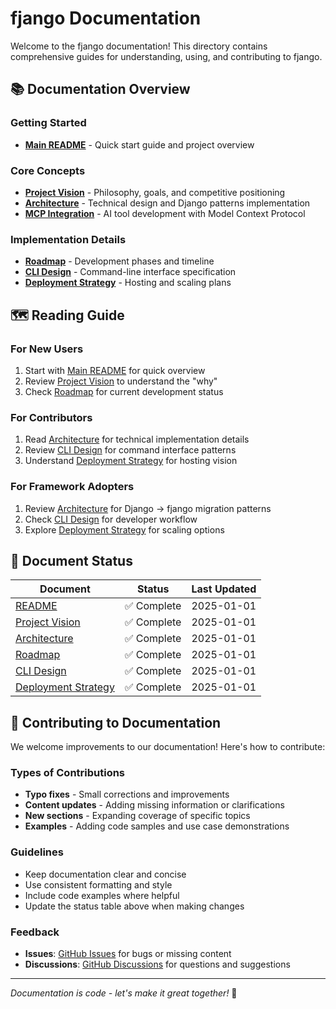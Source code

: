 # fjango Documentation

Welcome to the fjango documentation! This directory contains comprehensive guides for understanding, using, and contributing to fjango.

## 📚 Documentation Overview

### Getting Started
- **[Main README](README.md)** - Quick start guide and project overview

### Core Concepts  
- **[Project Vision](PROJECT_VISION.md)** - Philosophy, goals, and competitive positioning
- **[Architecture](ARCHITECTURE.md)** - Technical design and Django patterns implementation
- **[MCP Integration](MCP_INTEGRATION.md)** - AI tool development with Model Context Protocol

### Implementation Details
- **[Roadmap](ROADMAP.md)** - Development phases and timeline
- **[CLI Design](CLI_DESIGN.md)** - Command-line interface specification
- **[Deployment Strategy](DEPLOYMENT_STRATEGY.md)** - Hosting and scaling plans

## 🗺️ Reading Guide

### For New Users
1. Start with [Main README](README.md) for quick overview
2. Review [Project Vision](PROJECT_VISION.md) to understand the "why"
3. Check [Roadmap](ROADMAP.md) for current development status

### For Contributors  
1. Read [Architecture](ARCHITECTURE.md) for technical implementation details
2. Review [CLI Design](CLI_DESIGN.md) for command interface patterns
3. Understand [Deployment Strategy](DEPLOYMENT_STRATEGY.md) for hosting vision

### For Framework Adopters
1. Review [Architecture](ARCHITECTURE.md) for Django → fjango migration patterns
2. Check [CLI Design](CLI_DESIGN.md) for developer workflow
3. Explore [Deployment Strategy](DEPLOYMENT_STRATEGY.md) for scaling options

## 🔄 Document Status

| Document | Status | Last Updated |
|----------|--------|--------------|
| [README](README.md) | ✅ Complete | 2025-01-01 |
| [Project Vision](PROJECT_VISION.md) | ✅ Complete | 2025-01-01 |
| [Architecture](ARCHITECTURE.md) | ✅ Complete | 2025-01-01 |
| [Roadmap](ROADMAP.md) | ✅ Complete | 2025-01-01 |
| [CLI Design](CLI_DESIGN.md) | ✅ Complete | 2025-01-01 |
| [Deployment Strategy](DEPLOYMENT_STRATEGY.md) | ✅ Complete | 2025-01-01 |

## 🤝 Contributing to Documentation

We welcome improvements to our documentation! Here's how to contribute:

### Types of Contributions
- **Typo fixes** - Small corrections and improvements
- **Content updates** - Adding missing information or clarifications  
- **New sections** - Expanding coverage of specific topics
- **Examples** - Adding code samples and use case demonstrations

### Guidelines
- Keep documentation clear and concise
- Use consistent formatting and style
- Include code examples where helpful
- Update the status table above when making changes

### Feedback
- **Issues**: [GitHub Issues](https://github.com/statpan/fjango/issues) for bugs or missing content
- **Discussions**: [GitHub Discussions](https://github.com/statpan/fjango/discussions) for questions and suggestions

---

*Documentation is code - let's make it great together!* 🚀